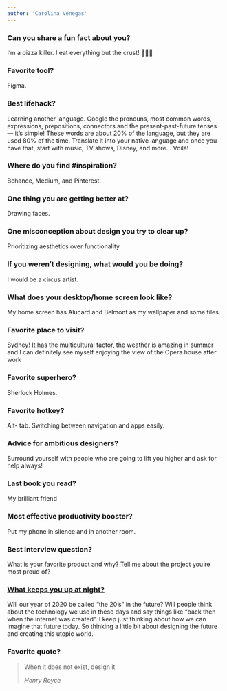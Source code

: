 ```yaml
---
author: 'Carolina Venegas'
---
```


### Can you share a fun fact about you?

I’m a pizza killer. I eat everything but the crust! 🍕🍕🍕

### Favorite tool?

Figma.

### Best lifehack?

Learning another language. Google the pronouns, most common words, expressions, prepositions, connectors and the present-past-future tenses — it’s simple! These words are about 20% of the language, but they are used 80% of the time. Translate it into your native language and once you have that, start with music, TV shows, Disney, and more… Voilá!

### Where do you find #inspiration?

Behance, Medium, and Pinterest.

### One thing you are getting better at?

Drawing faces.

### One misconception about design you try to clear up?

Prioritizing aesthetics over functionality

### If you weren’t designing, what would you be doing?

I would be a circus artist.

### What does your desktop/home screen look like?

My home screen has Alucard and Belmont as my wallpaper and some files.

### Favorite place to visit?

Sydney! It has the multicultural factor, the weather is amazing in summer and I can definitely see myself enjoying the view of the Opera house after work

### Favorite superhero?

Sherlock Holmes.

### Favorite hotkey?

Alt- tab. Switching between navigation and apps easily.

### Advice for ambitious designers?

Surround yourself with people who are going to lift you higher and ask for help always!

### Last book you read?

My brilliant friend

### Most effective productivity booster?

Put my phone in silence and in another room.

### Best interview question?

What is your favorite product and why? Tell me about the project you’re most proud of?

### [What keeps you up at night?](http://whatkeepsyouupatnight.io)

Will our year of 2020 be called “the 20’s” in the future? Will people think about the technology we use in these days and say things like “back then when the internet was created”. I keep just thinking about how we can imagine that future today. So thinking a little bit about designing the future and creating this utopic world.

### Favorite quote?

> When it does not exist, design it
> 
> <cite>Henry Royce</cite>
